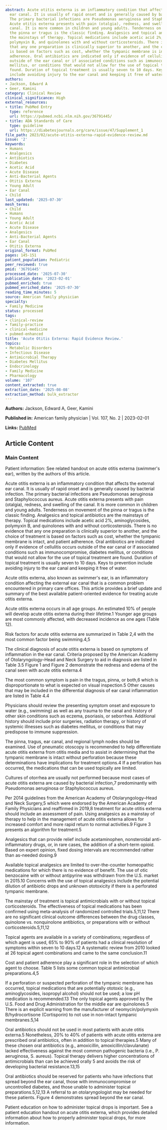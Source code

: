 ```yaml
---
abstract: Acute otitis externa is an inflammatory condition that affects the external
  ear canal. It is usually of rapid onset and is generally caused by bacterial infection.
  The primary bacterial infections are Pseudomonas aeruginosa and Staphylococcus aureus.
  Acute otitis externa presents with pain (otalgia), redness, and swelling of the
  canal. It is more common in children and young adults. Tenderness on movement of
  the pinna or tragus is the classic finding. Analgesics and topical antibiotics are
  the mainstays of therapy. Topical medications include acetic acid 2%, aminoglycosides,
  polymyxin B, and quinolones with and without corticosteroids. There is no evidence
  that any one preparation is clinically superior to another, and the choice of treatment
  is based on factors such as cost, whether the tympanic membrane is intact, and patient
  adherence. Oral antibiotics are indicated only if evidence of cellulitis occurs
  outside of the ear canal or if associated conditions such as immunocompromise, diabetes
  mellitus, or conditions that would not allow for the use of topical treatment are
  found. Duration of topical treatment is usually seven to 10 days. Keys to prevention
  include avoiding injury to the ear canal and keeping it free of water.
authors:
- Jackson, Edward A
- Geer, Kamini
category: Clinical Review
clinical_significance: High
external_resources:
- title: PubMed Entry
  type: reference
  url: https://pubmed.ncbi.nlm.nih.gov/36791445/
- title: ADA Standards of Care
  type: guideline
  url: https://diabetesjournals.org/care/issue/47/Supplement_1
file_path: 2023/02/acute-otitis-externa-rapid-evidence-review.md
issue: '2'
keywords:
- Humans
- Analgesics
- Antibiotics
- Diabetes
- Acetic Acid
- Acute Disease
- Anti-Bacterial Agents
- Otitis Externa
- Young Adult
- Ear Canal
- Child
last_updated: '2025-07-30'
mesh_terms:
- Child
- Humans
- Young Adult
- Acetic Acid
- Acute Disease
- Analgesics
- Anti-Bacterial Agents
- Ear Canal
- Otitis Externa
original_format: PubMed
pages: 145-151
patient_population: Pediatric
peer_reviewed: true
pmid: '36791445'
processed_date: '2025-07-30'
publication_date: '2023-02-01'
pubmed_enriched: true
pubmed_enriched_date: '2025-07-30'
reading_time_minutes: 5
source: American family physician
specialty:
- Family Medicine
status: processed
tags:
- clinical-review
- family-practice
- clinical-medicine
- pubmed-enhanced
title: 'Acute Otitis Externa: Rapid Evidence Review.'
topics:
- Metabolic Disorders
- Infectious Disease
- Antimicrobial Therapy
- Diabetes Mellitus
- Endocrinology
- Family Medicine
- Pharmacology
volume: '107'
content_extracted: true
extraction_date: '2025-08-08'
extraction_method: bulk_extractor
---
```


**Authors:** Jackson, Edward A, Geer, Kamini

**Published in:** American family physician | Vol. 107, No. 2 | 2023-02-01

**Links:** [PubMed](https://pubmed.ncbi.nlm.nih.gov/36791445/)


## Article Content


### Main Content


Patient information: See related handout on acute otitis externa (swimmer's ear), written by the authors of this article.

Acute otitis externa is an inflammatory condition that affects the external ear canal. It is usually of rapid onset and is generally caused by bacterial infection. The primary bacterial infections are Pseudomonas aeruginosa and Staphylococcus aureus. Acute otitis externa presents with pain (otalgia), redness, and swelling of the canal. It is more common in children and young adults. Tenderness on movement of the pinna or tragus is the classic finding. Analgesics and topical antibiotics are the mainstays of therapy. Topical medications include acetic acid 2%, aminoglycosides, polymyxin B, and quinolones with and without corticosteroids. There is no evidence that any one preparation is clinically superior to another, and the choice of treatment is based on factors such as cost, whether the tympanic membrane is intact, and patient adherence. Oral antibiotics are indicated only if evidence of cellulitis occurs outside of the ear canal or if associated conditions such as immunocompromise, diabetes mellitus, or conditions that would not allow for the use of topical treatment are found. Duration of topical treatment is usually seven to 10 days. Keys to prevention include avoiding injury to the ear canal and keeping it free of water.

Acute otitis externa, also known as swimmer's ear, is an inflammatory condition affecting the external ear canal that is a common problem encountered in primary care offices. This article provides a brief update and summary of the best available patient-oriented evidence for treating acute otitis externa.

Acute otitis externa occurs in all age groups. An estimated 10% of people will develop acute otitis externa during their lifetime.1 Younger age groups are most commonly affected, with decreased incidence as one ages (Table 12).

Risk factors for acute otitis externa are summarized in Table 2,4 with the most common factor being swimming.4,5

The clinical diagnosis of acute otitis externa is based on symptoms of inflammation in the ear canal. Criteria proposed by the American Academy of Otolaryngology–Head and Neck Surgery to aid in diagnosis are listed in Table 3.5 Figure 1 and Figure 2 demonstrate the redness and edema of the canal seen with acute otitis externa.4

The most common symptom is pain in the tragus, pinna, or both,6 which is disproportionate to what is expected on visual inspection.5 Other causes that may be included in the differential diagnosis of ear canal inflammation are listed in Table 4.4

Physicians should review the presenting symptom onset and exposure to water (e.g., swimming) as well as any trauma to the canal and history of other skin conditions such as eczema, psoriasis, or seborrhea. Additional history should include prior surgeries, radiation therapy, or history of systemic illnesses such as diabetes mellitus, or conditions that may predispose to immune suppression.

The pinna, tragus, ear canal, and regional lymph nodes should be examined. Use of pneumatic otoscopy is recommended to help differentiate acute otitis externa from otitis media and to assist in determining that the tympanic membrane is intact without perforation because these determinations have implications for treatment options.4 If a perforation has occurred, the medications that can be used topically are limited.

Cultures of otorrhea are usually not performed because most cases of acute otitis externa are caused by bacterial infection,7 predominantly with Pseudomonas aeruginosa or Staphylococcus aureus.

Per 2014 guidelines from the American Academy of Otolaryngology–Head and Neck Surgery,5 which were endorsed by the American Academy of Family Physicians and reaffirmed in 2019,8 treatment for acute otitis externa should include an assessment of pain. Using analgesics as a mainstay of therapy to help in the management of acute otitis externa allows for increased comfort and more rapid return to normal activities.9 Figure 3 presents an algorithm for treatment.5

Analgesics that can provide relief include acetaminophen, nonsteroidal anti-inflammatory drugs, or, in rare cases, the addition of a short-term opioid. Based on expert opinion, fixed dosing intervals are recommended rather than as-needed dosing.9

Available topical analgesics are limited to over-the-counter homeopathic medications for which there is no evidence of benefit. The use of otic benzocaine with or without antipyrine was withdrawn from the U.S. market in 2015.10 Concerns with the use of topical analgesics include the potential dilution of antibiotic drops and unknown ototoxicity if there is a perforated tympanic membrane.

The mainstay of treatment is topical antimicrobials with or without topical corticosteroids. The effectiveness of topical medications has been confirmed using meta-analysis of randomized controlled trials.5,11,12 There are no significant clinical outcome differences between the drug classes, quinolone vs. nonquinolone antibiotics, or preparations with or without corticosteroids.5,11,12

Topical agents are available in a variety of combinations; regardless of which agent is used, 65% to 90% of patients had a clinical resolution of symptoms within seven to 10 days.12 A systematic review from 2010 looked at 26 topical agent combinations and came to the same conclusion.11

Cost and patient adherence play a significant role in the selection of which agent to choose. Table 5 lists some common topical antimicrobial preparations.4,5

If a perforation or suspected perforation of the tympanic membrane has occurred, topical medications that are potentially ototoxic (e.g., aminoglycosides, isopropyl alcohol) should not be used; a low pH medication is recommended.13 The only topical agents approved by the U.S. Food and Drug Administration for the middle ear are quinolones.5 There is an explicit warning from the manufacturer of neomycin/polymyxin B/hydrocortisone (Cortisporin) to not use in non-intact tympanic membranes.5,14

Oral antibiotics should not be used in most patients with acute otitis externa.5 Nonetheless, 20% to 40% of patients with acute otitis externa are prescribed oral antibiotics, often in addition to topical therapies.5 Many of these chosen oral antibiotics (e.g., amoxicillin, amoxicillin/clavulanate) lacked effectiveness against the most common pathogenic bacteria (i.e., P. aeruginosa, S. aureus). Topical therapy delivers higher concentrations of antimicrobials than can be achieved orally 5 and avoids the risk of developing bacterial resistance.13,15

Oral antibiotics should be reserved for patients who have infections that spread beyond the ear canal, those with immunocompromise or uncontrolled diabetes, and those unable to administer topical preparations.5,12,13 A referral to an otolaryngologist may be needed for these patients. Figure 4 demonstrates spread beyond the ear canal.

Patient education on how to administer topical drops is important. See a patient education handout on acute otitis externa, which provides detailed information about how to properly administer topical drops, for more information.